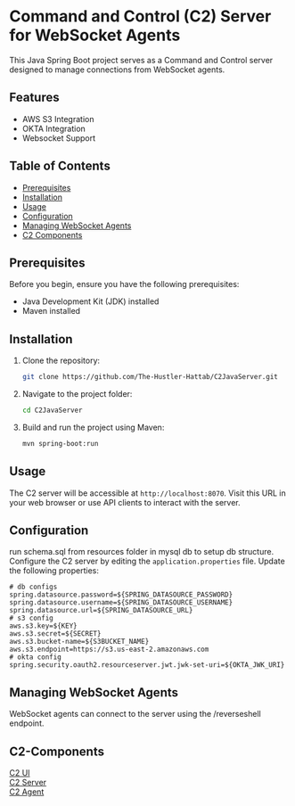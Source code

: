 # Command and Control (C2) Server for WebSocket Agents

This Java Spring Boot project serves as a Command and Control server designed to manage connections from WebSocket agents.

## Features

- AWS S3 Integration
- OKTA Integration
- Websocket Support

## Table of Contents

- [Prerequisites](#prerequisites)
- [Installation](#installation)
- [Usage](#usage)
- [Configuration](#configuration)
- [Managing WebSocket Agents](#managing-websocket-agents)
- [C2 Components](#C2-Components)


## Prerequisites

Before you begin, ensure you have the following prerequisites:

- Java Development Kit (JDK) installed
- Maven installed


## Installation

1. Clone the repository:

    ```bash
    git clone https://github.com/The-Hustler-Hattab/C2JavaServer.git
    ```

2. Navigate to the project folder:

    ```bash
    cd C2JavaServer
    ```

3. Build and run the project using Maven:

    ```bash
    mvn spring-boot:run
    ```

## Usage

The C2 server will be accessible at `http://localhost:8070`. Visit this URL in your web browser or use API clients to interact with the server.  

## Configuration
run schema.sql from resources folder in mysql db to setup db structure.    
Configure the C2 server by editing the `application.properties` file. Update the following properties:

```
# db configs
spring.datasource.password=${SPRING_DATASOURCE_PASSWORD}
spring.datasource.username=${SPRING_DATASOURCE_USERNAME}
spring.datasource.url=${SPRING_DATASOURCE_URL}
# s3 config
aws.s3.key=${KEY}
aws.s3.secret=${SECRET}
aws.s3.bucket-name=${S3BUCKET_NAME}
aws.s3.endpoint=https://s3.us-east-2.amazonaws.com
# okta config
spring.security.oauth2.resourceserver.jwt.jwk-set-uri=${OKTA_JWK_URI}
```

## Managing WebSocket Agents

WebSocket agents can connect to the server using the /reverseshell endpoint. 


## C2-Components

[C2 UI](https://github.com/The-Hustler-Hattab/c2-ui)  
[C2 Server](https://github.com/The-Hustler-Hattab/C2JavaServer)   
[C2 Agent](https://github.com/The-Hustler-Hattab/ReverseShellWebSocketAgent)

